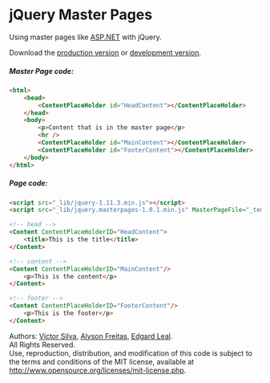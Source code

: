 # jQuery Master Pages

Using master pages like <a href="https://msdn.microsoft.com/en-us/library/wtxbf3hh.aspx" target="_blank">ASP.NET</a> with jQuery.<br />

Download the <a href="https://raw.githubusercontent.com/victorlss/jquery-master-pages/master/_lib/jquery.masterpages-1.0.1.min.js" target="_blank">production version</a> or <a href="https://raw.githubusercontent.com/victorlss/jquery-master-pages/master/_lib/jquery.masterpages-1.0.1.js" target="_blank">development version</a>.

##### Master Page code:
```html
<html>
	<head>
		<ContentPlaceHolder id="HeadContent"></ContentPlaceHolder>
	</head>
	<body>
		<p>Content that is in the master page</p>
		<hr />	
		<ContentPlaceHolder id="MainContent"></ContentPlaceHolder>
		<ContentPlaceHolder id="FooterContent"></ContentPlaceHolder>
	</body>	
</html>
```

##### Page code:
```html
<script src="_lib/jquery-1.11.3.min.js"></script>
<script src="_lib/jquery.masterpages-1.0.1.min.js" MasterPageFile="_template/site.master.html"></script>

<!-- head -->
<Content ContentPlaceHolderID="HeadContent">
	<title>This is the title</title>
</Content>

<!-- content -->
<Content ContentPlaceHolderID="MainContent"/>
	<p>This is the content</p>
</Content>

<!-- footer -->
<Content ContentPlaceHolderID="FooterContent"/>
	<p>This is the footer</p>
</Content>
```

Authors: <a href="https://github.com/victorlss" target="_blank">Victor Silva</a>, <a href="https://github.com/Ykary" target="_blank">Alyson Freitas</a>, <a href="https://github.com/edgardleal" target="_blank">Edgard Leal</a>.<br />
All Rights Reserved.<br />
Use, reproduction, distribution, and modification of this code is subject to the terms and conditions of the MIT license, available at <a href="http://www.opensource.org/licenses/mit-license.php" target="_blank">http://www.opensource.org/licenses/mit-license.php</a>.